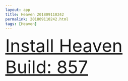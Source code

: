 ```yaml
---
layout: app
title: Heaven 201809110242
permalink: 201809110242.html
tags: [Heaven]
---
```

<div class="pure-g">
    <div class="pure-u-1-1" style="font-size: 4em">
        <a class="pure-button-primary" href="itms-services://?action=download-manifest&url=https%3A%2F%2Flitsungyisigono.github.io%2FTestScript%2Fmanifests%2F201809110242.plist"><i class="fa fa-download" aria-hidden="true"></i>Install Heaven Build: 857</a>
    </div>
</div>